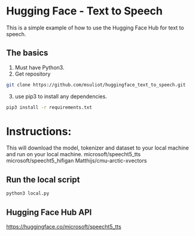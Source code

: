 # Hugging Face - Text to Speech

This is a simple example of how to use the Hugging Face Hub for text to speech.

## The basics

1. Must have Python3.
2. Get repository
```bash
git clone https://github.com/msuliot/huggingface_text_to_speech.git 
```
3. use pip3 to install any dependencies.
```bash
pip3 install -r requirements.txt
```

# Instructions:

This will download the model, tokenizer and dataset to your local machine and run on your local machine.
microsoft/speecht5_tts
microsoft/speecht5_hifigan
Matthijs/cmu-arctic-xvectors


## Run the local script
```bash
python3 local.py
```


## Hugging Face Hub API 
https://huggingface.co/microsoft/speecht5_tts